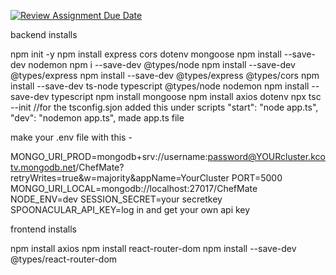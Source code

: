 [![Review Assignment Due Date](https://classroom.github.com/assets/deadline-readme-button-22041afd0340ce965d47ae6ef1cefeee28c7c493a6346c4f15d667ab976d596c.svg)](https://classroom.github.com/a/N68_urbh)

backend installs

npm init -y
npm install express cors dotenv mongoose
npm install --save-dev nodemon
npm i --save-dev @types/node
npm install --save-dev @types/express
npm install --save-dev @types/express @types/cors
npm install --save-dev ts-node typescript @types/node nodemon
npm install --save-dev typescript
npm install mongoose
npm install axios dotenv
npx tsc --init //for the tsconfig.sjon
added this under scripts 
    "start": "node app.ts",
    "dev": "nodemon app.ts",
made app.ts file

make your .env file with this -

MONGO_URI_PROD=mongodb+srv://username:password@YOURcluster.kcotv.mongodb.net/ChefMate?retryWrites=true&w=majority&appName=YourCluster
PORT=5000
MONGO_URI_LOCAL=mongodb://localhost:27017/ChefMate
NODE_ENV=dev
SESSION_SECRET=your secretkey
SPOONACULAR_API_KEY=log in and get your own api key

frontend installs

npm install axios
npm install react-router-dom
npm install --save-dev @types/react-router-dom